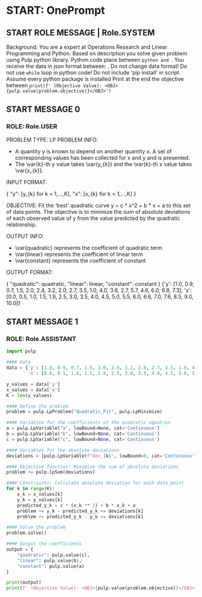 # START: OnePrompt 
## START ROLE MESSAGE | Role.SYSTEM 
Background: You are a expert at Operations Research and Linear Programming and Python. Based on description you solve given problem using Pulp python library. Python code place between ```python and ```. You receive the data in json format between: <DATA></DATA>. Do not change data format! Do not use `while` loop in python code! Do not include 'pip install' in script. Assume every python package is installed Print at the end the objective between <OBJ></OBJ> `print(f' (Objective Value): <OBJ>{pulp.value(problem.objective)}</OBJ>')`  
## START MESSAGE 0 
### ROLE: Role.USER
<DESCRIPTION>
PROBLEM TYPE: LP
PROBLEM INFO:

- A quantity y is known to depend on another quantity x. A set of corresponding values has been collected for x and y and is presented.
- The \var{k}-th y value takes \var{y_{k}} and the \var{k}-th x value takes \var{x_{k}}.

INPUT FORMAT:

{
    "y": [y_{k} for k = 1,...,K],
    "x": [x_{k} for k = 1,...,K]
}


OBJECTIVE: Fit the ‘best’ quadratic curve y = c * x^2 + b * x + a to this set of data points. The objective is to minimize the sum of absolute deviations of each observed value of y from the value predicted by the quadratic relationship.

OUTPUT INFO:

- \var{quadratic} represents the coefficient of quadratic term
- \var{linear} represents the coefficient of linear term
- \var{constant} represents the coefficient of constant

OUTPUT FORMAT:

{
    "quadratic": quadratic,
    "linear": linear,
    "constant": constant
}
</DESCRIPTION>
<DATA>
{'y': [1.0, 0.9, 0.7, 1.5, 2.0, 2.4, 3.2, 2.0, 2.7, 3.5, 1.0, 4.0, 3.6, 2.7, 5.7, 4.6, 6.0, 6.8, 7.3], 'x': [0.0, 0.5, 1.0, 1.5, 1.9, 2.5, 3.0, 3.5, 4.0, 4.5, 5.0, 5.5, 6.0, 6.6, 7.0, 7.6, 8.5, 9.0, 10.0]}</DATA>


## START MESSAGE 1 
### ROLE: Role.ASSISTANT
```python
import pulp

#### Data
data = {'y': [1.0, 0.9, 0.7, 1.5, 2.0, 2.4, 3.2, 2.0, 2.7, 3.5, 1.0, 4.0, 3.6, 2.7, 5.7, 4.6, 6.0, 6.8, 7.3], 
        'x': [0.0, 0.5, 1.0, 1.5, 1.9, 2.5, 3.0, 3.5, 4.0, 4.5, 5.0, 5.5, 6.0, 6.6, 7.0, 7.6, 8.5, 9.0, 10.0]}

y_values = data['y']
x_values = data['x']
K = len(y_values)

#### Define the problem
problem = pulp.LpProblem("Quadratic_Fit", pulp.LpMinimize)

#### Variables for the coefficients of the quadratic equation
a = pulp.LpVariable("a", lowBound=None, cat='Continuous')
b = pulp.LpVariable("b", lowBound=None, cat='Continuous')
c = pulp.LpVariable("c", lowBound=None, cat='Continuous')

#### Variables for the absolute deviations
deviations = [pulp.LpVariable(f"dev_{k}", lowBound=0, cat='Continuous') for k in range(K)]

#### Objective function: Minimize the sum of absolute deviations
problem += pulp.lpSum(deviations)

#### Constraints: Calculate absolute deviation for each data point
for k in range(K):
    x_k = x_values[k]
    y_k = y_values[k]
    predicted_y_k = c * (x_k ** 2) + b * x_k + a
    problem += y_k - predicted_y_k <= deviations[k]
    problem += predicted_y_k - y_k <= deviations[k]

#### Solve the problem
problem.solve()

#### Output the coefficients
output = {
    "quadratic": pulp.value(c),
    "linear": pulp.value(b),
    "constant": pulp.value(a)
}

print(output)
print(f' (Objective Value): <OBJ>{pulp.value(problem.objective)}</OBJ>')
```

